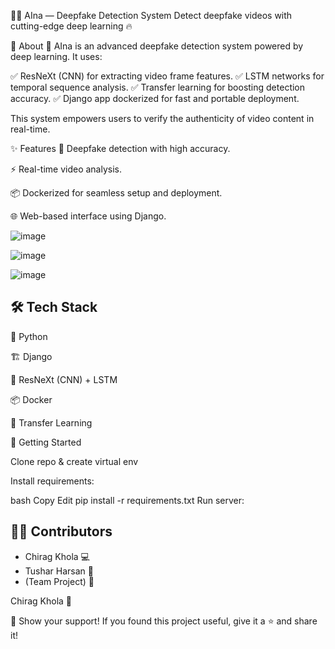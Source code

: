 🧠✨ AIna — Deepfake Detection System
Detect deepfake videos with cutting-edge deep learning 🔥




🚀 About
🎥 AIna is an advanced deepfake detection system powered by deep learning.
It uses:

✅ ResNeXt (CNN) for extracting video frame features.
✅ LSTM networks for temporal sequence analysis.
✅ Transfer learning for boosting detection accuracy.
✅ Django app dockerized for fast and portable deployment.

This system empowers users to verify the authenticity of video content in real-time.

✨ Features
🎯 Deepfake detection with high accuracy.

⚡ Real-time video analysis.

📦 Dockerized for seamless setup and deployment.

🌐 Web-based interface using Django.

![image](https://github.com/user-attachments/assets/c985a241-0d5b-4954-8b03-bb48fa40f7f9)

![image](https://github.com/user-attachments/assets/06db597c-48b2-4bdd-a617-988a592b41bd)

![image](https://github.com/user-attachments/assets/e3a48d7c-5ea1-49c3-9b22-430e9b2b1ede)





## 🛠️ Tech Stack
🐍 Python

🏗️ Django

🧠 ResNeXt (CNN) + LSTM

📦 Docker

🔗 Transfer Learning

🚀 Getting Started

Clone repo & create virtual env

Install requirements:

bash
Copy
Edit
pip install -r requirements.txt
Run server:


## 👨‍💻 Contributors

- Chirag Khola 💻  
- Tushar Harsan 🌟  
- (Team Project) 🎯

Chirag Khola 🌟


🌟 Show your support!
If you found this project useful, give it a ⭐ and share it!

